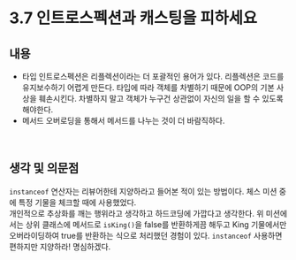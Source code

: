 # 3.7 인트로스펙션과 캐스팅을 피하세요

## 내용

* 타입 인트로스펙션은 리플렉션이라는 더 포괄적인 용어가 있다. 리플렉션은 코드를 유지보수하기 어렵게 만든다. 타입에 따라 객체를 차별하기 때문에 OOP의 기본 사상을 훼손시킨다. 차별하지 말고 객체가 누구건 상관없이 자신의 일을 할 수 있도록 해야한다.
* 메서드 오버로딩을 통해서 메서드를 나누는 것이 더 바람직하다. 

<br/>

## 생각 및 의문점

``instanceof`` 연산자는 리뷰어한테 지양하라고 들어본 적이 있는 방법이다. 체스 미션 중에 특정 기물을 체크할 때에 사용했었다.  
개인적으로 추상화를 깨는 행위라고 생각하고 하드코딩에 가깝다고 생각한다. 위 미션에서는 상위 클래스에 메서드로 ``isKing()``을 false를 반환하게끔 해두고 King 기물에서만 오버라이딩하여 true를 반환하는 식으로 처리했던 경험이 있다. ``instanceof`` 사용하면 편하지만 지양하라! 명심하겠다.